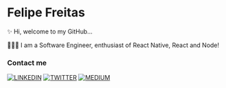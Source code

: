  # Felipe Freitas
 
✨ Hi, welcome to my GitHub...

👨🏻‍💻 I am a Software Engineer, enthusiast of React Native, React and Node!

### Contact me

[![LINKEDIN](https://img.shields.io/badge/Linkedin-black?style=for-the-badge&logo=linkedin)](https://www.linkedin.com/in/felipefreitasa)
[![TWITTER](https://img.shields.io/badge/Twitter-black?style=for-the-badge&logo=twitter)](https://x.com/felipefreitasa_)
[![MEDIUM](https://img.shields.io/badge/Medium-black?style=for-the-badge&logo=medium)](https://medium.com/@felipefreitasa)
